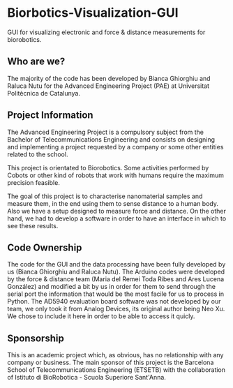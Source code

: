 # Biorbotics-Visualization-GUI

GUI for visualizing electronic and force &amp; distance measurements for biorobotics.

## Who are we? 

The majority of the code has been developed by Bianca Ghiorghiu and Raluca Nutu for the Advanced Engineering Project (PAE) at Universitat Politècnica de Catalunya.

## Project Information
The Advanced Engineering Project is a compulsory subject from the Bachelor of Telecommunications Engineering and consists on designing and implementing a project requested by a company or some other entities related to the school.

This project is orientated to Biorobotics. Some activities performed by Cobots or other kind of robots that work with humans require the maximum precision feasible.

The goal of this project is to characterise nanomaterial samples and measure them, in the end using them to sense distance to a human body. Also we have a setup designed to measure force and distance. On the other hand, we had to develop a software in order to have an interface in which to see these results.


## Code Ownership 
The code for the GUI and the data processing have been fully developed by us (Bianca Ghiorghiu and Raluca Nutu). The Arduino codes were developed by the force &amp; distance team (Maria del Remei Toda Ribes and Ares Lucena González) and modified a bit by us in order for them to send through the serial port the information that would be the most facile for us to process in Python. The AD5940 evaluation board software was not developed by our team, we only took it from Analog Devices, its original author being Neo Xu. We chose to include it here in order to be able to access it quicly. 

## Sponsorship 
This is an academic project which, as obvious, has no relationship with any company or business. The main sponsor of this project is the Barcelona School of Telecommunications Engineering (ETSETB) with the collaboration of Istituto di BioRobotica - Scuola Superiore Sant'Anna.
